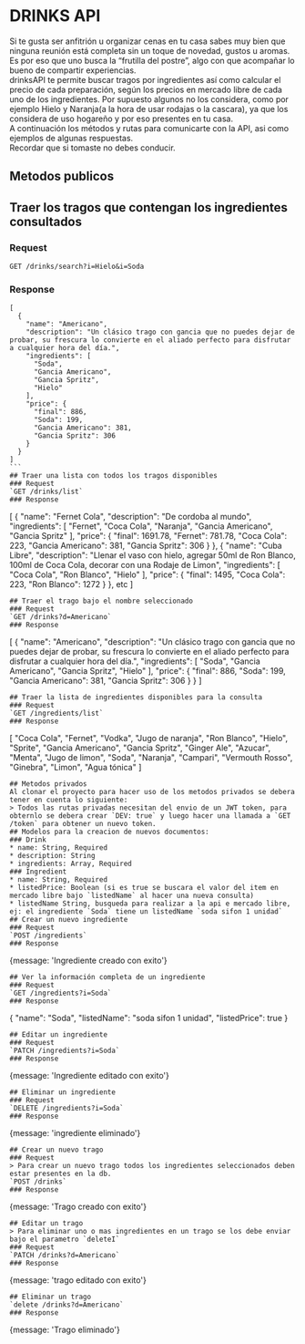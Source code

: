 # DRINKS API
Si te gusta ser anfitrión u organizar cenas en tu casa sabes muy bien que ninguna reunión está completa sin un toque de novedad, gustos u aromas. Es por eso que uno busca la “frutilla del postre”, algo con que acompañar lo bueno de compartir experiencias.\
drinksAPI te permite buscar tragos por ingredientes así como calcular el precio de cada preparación, según los precios en mercado libre de cada uno de los ingredientes. Por supuesto algunos no los considera, como por ejemplo Hielo y Naranja(a la hora de usar rodajas o la cascara), ya que los considera de uso hogareño y por eso presentes en tu casa.\
A continuación los métodos y rutas para comunicarte con la API, asi como ejemplos de algunas respuestas.\
Recordar que si tomaste no debes conducir.

## Metodos publicos 
## Traer los tragos que contengan los ingredientes consultados
### Request
`GET /drinks/search?i=Hielo&i=Soda`
### Response
````
[
  {
    "name": "Americano",
    "description": "Un clásico trago con gancia que no puedes dejar de probar, su frescura lo convierte en el aliado perfecto para disfrutar a cualquier hora del día.",
    "ingredients": [
      "Soda",
      "Gancia Americano",
      "Gancia Spritz",
      "Hielo"
    ],
    "price": {
      "final": 886,
      "Soda": 199,
      "Gancia Americano": 381,
      "Gancia Spritz": 306
    }
  }
]
```
## Traer una lista con todos los tragos disponibles
### Request
`GET /drinks/list`
### Response
````
[
  {
    "name": "Fernet Cola",
    "description": "De cordoba al mundo",
    "ingredients": [
      "Fernet",
      "Coca Cola",
      "Naranja",
      "Gancia Americano",
      "Gancia Spritz"
    ],
    "price": {
      "final": 1691.78,
      "Fernet": 781.78,
      "Coca Cola": 223,
      "Gancia Americano": 381,
      "Gancia Spritz": 306
    }
  },
  {
    "name": "Cuba Libre",
    "description": "Llenar el vaso con hielo, agregar 50ml de Ron Blanco, 100ml de Coca Cola, decorar con una Rodaje de Limon",
    "ingredients": [
      "Coca Cola",
      "Ron Blanco",
      "Hielo"
    ],
    "price": {
      "final": 1495,
      "Coca Cola": 223,
      "Ron Blanco": 1272
    }
  },
  etc
]
```
## Traer el trago bajo el nombre seleccionado
### Request
`GET /drinks?d=Americano`
### Response
````
[
  {
    "name": "Americano",
    "description": "Un clásico trago con gancia que no puedes dejar de probar, su frescura lo convierte en el aliado perfecto para disfrutar a cualquier hora del día.",
    "ingredients": [
      "Soda",
      "Gancia Americano",
      "Gancia Spritz",
      "Hielo"
    ],
    "price": {
      "final": 886,
      "Soda": 199,
      "Gancia Americano": 381,
      "Gancia Spritz": 306
    }
  }
]
```
## Traer la lista de ingredientes disponibles para la consulta
### Request
`GET /ingredients/list`
### Response
````
[
  "Coca Cola",
  "Fernet",
  "Vodka",
  "Jugo de naranja",
  "Ron Blanco",
  "Hielo",
  "Sprite",
  "Gancia Americano",
  "Gancia Spritz",
  "Ginger Ale",
  "Azucar",
  "Menta",
  "Jugo de limon",
  "Soda",
  "Naranja",
  "Campari",
  "Vermouth Rosso",
  "Ginebra",
  "Limon",
  "Agua tónica"
]
```
## Metodos privados
Al clonar el proyecto para hacer uso de los metodos privados se debera tener en cuenta lo siguiente:
> Todos las rutas privadas necesitan del envio de un JWT token, para obternlo se debera crear `DEV: true` y luego hacer una llamada a `GET /token` para obtener un nuevo token.
## Modelos para la creacion de nuevos documentos:
### Drink
* name: String, Required
* description: String
* ingredients: Array, Required
### Ingredient
* name: String, Required
* listedPrice: Boolean (si es true se buscara el valor del item en mercado libre bajo `listedName` al hacer una nueva consulta)
* listedName String, busqueda para realizar a la api e mercado libre, ej: el ingrediente `Soda` tiene un listedName `soda sifon 1 unidad`
## Crear un nuevo ingrediente
### Request
`POST /ingredients`
### Response
````
{message: 'Ingrediente creado con exito'}
```
## Ver la información completa de un ingrediente
### Request
`GET /ingredients?i=Soda`
### Response
````
{
    "name": "Soda",
    "listedName": "soda sifon 1 unidad",
    "listedPrice": true
}
```
## Editar un ingrediente
### Request
`PATCH /ingredients?i=Soda`
### Response
````
{message: 'Ingrediente editado con exito'}
```
## Eliminar un ingrediente
### Request
`DELETE /ingredients?i=Soda`
### Response
````
{message: 'ingrediente eliminado'}
```
## Crear un nuevo trago
### Request
> Para crear un nuevo trago todos los ingredientes seleccionados deben estar presentes en la db.
`POST /drinks`
### Response
````
{message: 'Trago creado con exito'}
```
## Editar un trago
> Para eliminar uno o mas ingredientes en un trago se los debe enviar bajo el parametro `deleteI`
### Request
`PATCH /drinks?d=Americano`
### Response
````
{message: 'trago editado con exito'}
```
## Eliminar un trago
`delete /drinks?d=Americano`
### Response
````
{message: 'Trago eliminado'}
```